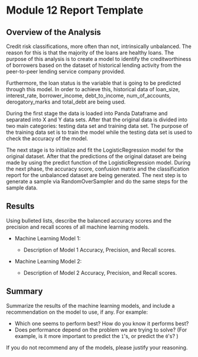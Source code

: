 # Module 12 Report Template

## Overview of the Analysis

Credit risk classifications, more often than not, intrinsically unbalanced. The reason for this is that the majority of the loans are healthy loans. The purpose of this analysis is to create a model to identify the creditworthiness of borrowers based on the dataset of historical lending activity from the peer-to-peer lending service company provided. 

Furthermore, the loan status is the variable that is going to be predicted through this model. In order to achieve this,  historical data of loan_size, interest_rate, borrower_income, debt_to_income, num_of_accounts, derogatory_marks and total_debt are being used. 

During the first stage the data is loaded into Panda Dataframe and separated into X and Y data sets. After that the original data is divided into two main categories: testing data set and training data set. The purpose of the training data set is to train the model while the testing data set is used to check the accuracy of the model. 

The next stage is to initialize and fit the LogisticRegression model for the original dataset. After that the predictions of the original dataset are being made by using the predict function of the LogisticRegression model. During the next phase, the accuracy score, confusion matrix and the classification report for the unbalanced dataset are being generated. The next step is to generate a sample via RandomOverSampler and do the same steps for the sample data. 

## Results

Using bulleted lists, describe the balanced accuracy scores and the precision and recall scores of all machine learning models.

* Machine Learning Model 1:
  * Description of Model 1 Accuracy, Precision, and Recall scores.



* Machine Learning Model 2:
  * Description of Model 2 Accuracy, Precision, and Recall scores.

## Summary

Summarize the results of the machine learning models, and include a recommendation on the model to use, if any. For example:
* Which one seems to perform best? How do you know it performs best?
* Does performance depend on the problem we are trying to solve? (For example, is it more important to predict the `1`'s, or predict the `0`'s? )

If you do not recommend any of the models, please justify your reasoning.
